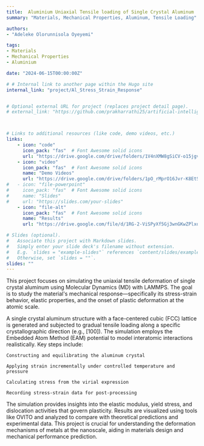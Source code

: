 ```yaml
---
title:  Aluminium Uniaxial Tensile loading of Single Crystal Aluminum
summary: "Materials, Mechanical Properties, Aluminum, Tensile Loading"

authors: 
- "Adeleke Olorunnisola Oyeyemi"

tags:
- Materials
- Mechanical Properties
- Aluminium

date: "2024-06-15T00:00:00Z"

# # Internal link to another page within the Hugo site
internal_link: "project/Al_Stress_Strain_Response"


# Optional external URL for project (replaces project detail page).
# external_link: "https://github.com/prakharrathi25/artificial-intelligence-for-trading"



# Links to additional resources (like code, demo videos, etc.)
links:
    - icon: "code"
      icon_pack: "fas"  # Font Awesome solid icons
      url: "https://drive.google.com/drive/folders/1V4nXMW8gSiCV-o15jgvauVXdbGSkKmi7?usp=sharing"
    - icon: "video"
      icon_pack: "fas"  # Font Awesome solid icons
      name: "Demo Videos"
      url: "https://drive.google.com/drive/folders/1pO_rMprO16Jvr-K8EtS3rB3CPFxbtVnt?usp=sharing"
#   - icon: "file-powerpoint"
#     icon_pack: "fas"  # Font Awesome solid icons
#     name: "Slides"
#     url: "https://slides.com/your-slides"
    - icon: "file-alt"
      icon_pack: "fas"  # Font Awesome solid icons
      name: "Results"
      url: "https://drive.google.com/file/d/1RG-2-ViSPyXf5Gj3wnGKwZPlxqZkZK7C/view?usp=sharing"

# Slides (optional).
#   Associate this project with Markdown slides.
#   Simply enter your slide deck's filename without extension.
#   E.g. `slides = "example-slides"` references `content/slides/example-slides.md`.
#   Otherwise, set `slides = ""`.
slides: ""
---
```


This project focuses on simulating the uniaxial tensile deformation of single crystal aluminum using Molecular Dynamics (MD) with LAMMPS. The goal is to study the material's mechanical response—specifically its stress-strain behavior, elastic properties, and the onset of plastic deformation at the atomic scale.

A single crystal aluminum structure with a face-centered cubic (FCC) lattice is generated and subjected to gradual tensile loading along a specific crystallographic direction (e.g., [100]). The simulation employs the Embedded Atom Method (EAM) potential to model interatomic interactions realistically. Key steps include:

    Constructing and equilibrating the aluminum crystal

    Applying strain incrementally under controlled temperature and pressure

    Calculating stress from the virial expression

    Recording stress-strain data for post-processing

The simulation provides insights into the elastic modulus, yield stress, and dislocation activities that govern plasticity. Results are visualized using tools like OVITO and analyzed to compare with theoretical predictions and experimental data. This project is crucial for understanding the deformation mechanisms of metals at the nanoscale, aiding in materials design and mechanical performance prediction.